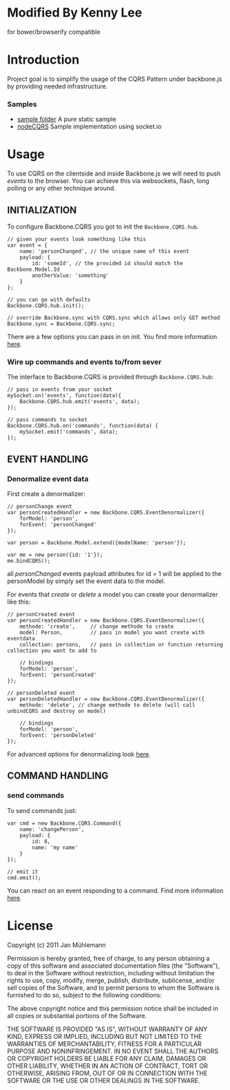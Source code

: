 # Modified By Kenny Lee
for bower/browserify compatible

# Introduction

Project goal is to simplify the usage of the CQRS Pattern under backbone.js by 
providing needed infrastructure.

### Samples

- [sample folder](https://github.com/jamuhl/backbone.CQRS/tree/master/sample) A pure static sample
- [nodeCQRS](https://github.com/jamuhl/nodeCQRS) Sample implementation using socket.io

# Usage

To use CQRS on the clientside and inside Backbone.js we will need to push _events_ 
to the browser. You can achieve this via websockets, flash, long polling or any 
other technique around.

## INITIALIZATION

To configure Backbone.CQRS you got to init the `Backbone.CQRS.hub`.

	// given your events look something like this
	var event = {
		name: 'personChanged', // the unique name of this event
		payload: {
			id: 'someId', // the provided id should match the Backbone.Model.Id
			anotherValue: 'something'
		}	
	};

	// you can go with defaults
	Backbone.CQRS.hub.init();
	
	// override Backbone.sync with CQRS.sync which allows only GET method
	Backbone.sync = Backbone.CQRS.sync;

There are a few options you can pass in on init. You find more information [here](http://jamuhl.github.com/backbone.CQRS/#init_options).


### Wire up commands and events to/from sever

The interface to Backbone.CQRS is provided through `Backbone.CQRS.hub`:

	// pass in events from your socket
	mySocket.on('events', function(data){
		Backbone.CQRS.hub.emit('events', data);
	});

	// pass commands to socket
	Backbone.CQRS.hub.on('commands', function(data) {
		mySocket.emit('commands', data);
	});

## EVENT HANDLING

### Denormalize event data

First create a denormalizer:

    // personChange event
    var personCreatedHandler = new Backbone.CQRS.EventDenormalizer({
        forModel: 'person',
        forEvent: 'personChanged'
    });

    var person = Backbone.Model.extend({modelName: 'person'});

    var me = new person({id: '1'});
    me.bindCQRS();

all _personChanged_ events payload attributes for id = 1 will be applied to the personModel by simply 
set the event data to the model.

For events that _create_ or _delete_ a model you can create your denormalizer like this:

    // personCreated event
    var personCreatedHandler = new Backbone.CQRS.EventDenormalizer({
        methode: 'create',     // change methode to create
        model: Person,         // pass in model you want create with eventdata
        collection: persons,   // pass in collection or function returning collection you want to add to

        // bindings
        forModel: 'person',
        forEvent: 'personCreated'
    });

    // personDeleted event
    var personDeletedHandler = new Backbone.CQRS.EventDenormalizer({
        methode: 'delete', // change methode to delete (will call unbindCQRS and destroy on model)

        // bindings
        forModel: 'person',
        forEvent: 'personDeleted'
    });

For advanced options for denormalizing look [here](http://jamuhl.github.com/backbone.CQRS/#adv_evt_denorm).


## COMMAND HANDLING

### send commands

To send commands just:

    var cmd = new Backbone.CQRS.Command({
        name: 'changePerson',
        payload: {
            id: 8,
            name: 'my name'
        }
    });

    // emit it
    cmd.emit();

You can react on an event responding to a command. Find more information [here](http://jamuhl.github.com/backbone.CQRS/#adv_cmd_observ).

# License

Copyright (c) 2011 Jan Mühlemann

Permission is hereby granted, free of charge, to any person obtaining a copy
of this software and associated documentation files (the "Software"), to deal
in the Software without restriction, including without limitation the rights
to use, copy, modify, merge, publish, distribute, sublicense, and/or sell
copies of the Software, and to permit persons to whom the Software is
furnished to do so, subject to the following conditions:

The above copyright notice and this permission notice shall be included in
all copies or substantial portions of the Software.

THE SOFTWARE IS PROVIDED "AS IS", WITHOUT WARRANTY OF ANY KIND, EXPRESS OR
IMPLIED, INCLUDING BUT NOT LIMITED TO THE WARRANTIES OF MERCHANTABILITY,
FITNESS FOR A PARTICULAR PURPOSE AND NONINFRINGEMENT. IN NO EVENT SHALL THE
AUTHORS OR COPYRIGHT HOLDERS BE LIABLE FOR ANY CLAIM, DAMAGES OR OTHER
LIABILITY, WHETHER IN AN ACTION OF CONTRACT, TORT OR OTHERWISE, ARISING FROM,
OUT OF OR IN CONNECTION WITH THE SOFTWARE OR THE USE OR OTHER DEALINGS IN
THE SOFTWARE.